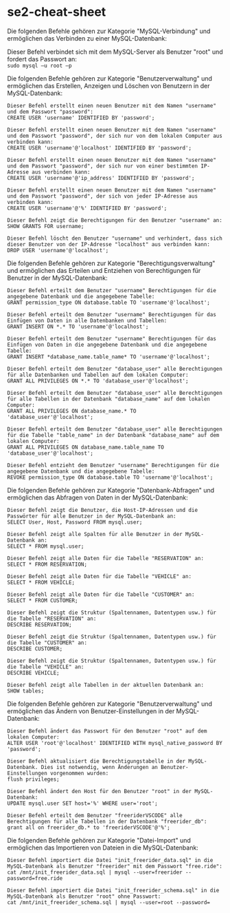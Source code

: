 # se2-cheat-sheet

Die folgenden Befehle gehören zur Kategorie "MySQL-Verbindung" und ermöglichen das Verbinden zu einer MySQL-Datenbank:


Dieser Befehl verbindet sich mit dem MySQL-Server als Benutzer "root" und fordert das Passwort an:  
`sudo mysql –u root –p`


Die folgenden Befehle gehören zur Kategorie "Benutzerverwaltung" und ermöglichen das Erstellen, Anzeigen und Löschen von Benutzern in der MySQL-Datenbank:
    
    Dieser Befehl erstellt einen neuen Benutzer mit dem Namen "username" und dem Passwort "password":
    CREATE USER 'username' IDENTIFIED BY 'password';
    
    Dieser Befehl erstellt einen neuen Benutzer mit dem Namen "username" und dem Passwort "password", der sich nur von dem lokalen Computer aus verbinden kann:
    CREATE USER 'username'@'localhost' IDENTIFIED BY 'password';
    
    Dieser Befehl erstellt einen neuen Benutzer mit dem Namen "username" und dem Passwort "password", der sich nur von einer bestimmten IP-Adresse aus verbinden kann:
    CREATE USER 'username'@'ip_address' IDENTIFIED BY 'password';
    
    Dieser Befehl erstellt einen neuen Benutzer mit dem Namen "username" und dem Passwort "password", der sich von jeder IP-Adresse aus verbinden kann:
    CREATE USER 'username'@'%' IDENTIFIED BY 'password';
    
    Dieser Befehl zeigt die Berechtigungen für den Benutzer "username" an:
    SHOW GRANTS FOR username;
    
    Dieser Befehl löscht den Benutzer "username" und verhindert, dass sich dieser Benutzer von der IP-Adresse "localhost" aus verbinden kann:
    DROP USER 'username'@'localhost';

Die folgenden Befehle gehören zur Kategorie "Berechtigungsverwaltung" und ermöglichen das Erteilen und Entziehen von Berechtigungen für Benutzer in der MySQL-Datenbank:

    Dieser Befehl erteilt dem Benutzer "username" Berechtigungen für die angegebene Datenbank und die angegebene Tabelle:
    GRANT permission_type ON database.table TO 'username'@'localhost';
    
    Dieser Befehl erteilt dem Benutzer "username" Berechtigungen für das Einfügen von Daten in alle Datenbanken und Tabellen:
    GRANT INSERT ON *.* TO 'username'@'localhost';
    
    Dieser Befehl erteilt dem Benutzer "username" Berechtigungen für das Einfügen von Daten in die angegebene Datenbank und die angegebene Tabelle:
    GRANT INSERT *database_name.table_name* TO 'username'@'localhost';
    
    Dieser Befehl erteilt dem Benutzer "database_user" alle Berechtigungen für alle Datenbanken und Tabellen auf dem lokalen Computer:
    GRANT ALL PRIVILEGES ON *.* TO 'database_user'@'localhost';
    
    Dieser Befehl erteilt dem Benutzer "database_user" alle Berechtigungen für alle Tabellen in der Datenbank "database_name" auf dem lokalen Computer:
    GRANT ALL PRIVILEGES ON database_name.* TO 'database_user'@'localhost';
    
    Dieser Befehl erteilt dem Benutzer "database_user" alle Berechtigungen für die Tabelle "table_name" in der Datenbank "database_name" auf dem lokalen Computer:
    GRANT ALL PRIVILEGES ON database_name.table_name TO 'database_user'@'localhost';
    
    Dieser Befehl entzieht dem Benutzer "username" Berechtigungen für die angegebene Datenbank und die angegebene Tabelle:
    REVOKE permission_type ON database.table TO 'username'@'localhost';

Die folgenden Befehle gehören zur Kategorie "Datenbank-Abfragen" und ermöglichen das Abfragen von Daten in der MySQL-Datenbank:

    Dieser Befehl zeigt die Benutzer, die Host-IP-Adressen und die Passwörter für alle Benutzer in der MySQL-Datenbank an:
    SELECT User, Host, Password FROM mysql.user;
    
    Dieser Befehl zeigt alle Spalten für alle Benutzer in der MySQL-Datenbank an:
    SELECT * FROM mysql.user;
    
    Dieser Befehl zeigt alle Daten für die Tabelle "RESERVATION" an:
    SELECT * FROM RESERVATION;
    
    Dieser Befehl zeigt alle Daten für die Tabelle "VEHICLE" an:
    SELECT * FROM VEHICLE;
    
    Dieser Befehl zeigt alle Daten für die Tabelle "CUSTOMER" an:
    SELECT * FROM CUSTOMER;
    
    Dieser Befehl zeigt die Struktur (Spaltennamen, Datentypen usw.) für die Tabelle "RESERVATION" an:
    DESCRIBE RESERVATION;
    
    Dieser Befehl zeigt die Struktur (Spaltennamen, Datentypen usw.) für die Tabelle "CUSTOMER" an:
    DESCRIBE CUSTOMER;
    
    Dieser Befehl zeigt die Struktur (Spaltennamen, Datentypen usw.) für die Tabelle "VEHICLE" an:
    DESCRIBE VEHICLE;
    
    Dieser Befehl zeigt alle Tabellen in der aktuellen Datenbank an:
    SHOW tables;

Die folgenden Befehle gehören zur Kategorie "Benutzerverwaltung" und ermöglichen das Ändern von Benutzer-Einstellungen in der MySQL-Datenbank:

    Dieser Befehl ändert das Passwort für den Benutzer "root" auf dem lokalen Computer:
    ALTER USER 'root'@'localhost' IDENTIFIED WITH mysql_native_password BY 'password';
    
    Dieser Befehl aktualisiert die Berechtigungstabelle in der MySQL-Datenbank. Dies ist notwendig, wenn Änderungen an Benutzer-Einstellungen vorgenommen wurden:
    flush privileges;
    
    Dieser Befehl ändert den Host für den Benutzer "root" in der MySQL-Datenbank:
    UPDATE mysql.user SET host='%' WHERE user='root';
    
    Dieser Befehl erteilt dem Benutzer "freeriderVSCODE" alle Berechtigungen für alle Tabellen in der Datenbank "freerider_db":
    grant all on freerider_db.* to 'freeriderVSCODE'@'%';
    
Die folgenden Befehle gehören zur Kategorie "Datei-Import" und ermöglichen das Importieren von Dateien in die MySQL-Datenbank:

    Dieser Befehl importiert die Datei "init_freerider_data.sql" in die MySQL-Datenbank als Benutzer "freerider" mit dem Passwort "free.ride":
    cat /mnt/init_freerider_data.sql | mysql --user=freerider --password=free.ride
    
    Dieser Befehl importiert die Datei "init_freerider_schema.sql" in die MySQL-Datenbank als Benutzer "root" ohne Passwort:
    cat /mnt/init_freerider_schema.sql | mysql --user=root --password=
